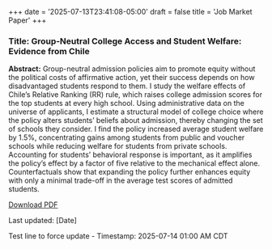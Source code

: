 +++
date = '2025-07-13T23:41:08-05:00'
draft = false
title = 'Job Market Paper'
+++

### Title: Group-Neutral College Access and Student Welfare: Evidence from Chile

**Abstract:** Group-neutral admission policies aim to promote equity without the political costs of affirmative action, yet their success depends on how disadvantaged students respond to them. I study the welfare effects of Chile’s Relative Ranking (RR) rule, which raises college admission scores for the top students at every high school. Using administrative data on the universe of applicants, I estimate a structural model of college choice where the policy alters students’ beliefs about admission, thereby changing the set of schools they consider. I find the policy increased average student welfare by 1.5%, concentrating gains among students from public and voucher schools while reducing welfare for students from private schools. Accounting for students’ behavioral response is important, as it amplifies the policy’s effect by a factor of five relative to the mechanical effect alone. Counterfactuals show that expanding the policy further enhances equity with only a minimal trade-off in the average test scores of admitted students.

[Download PDF](/files/jmp-juan-fuentes.pdf)

Last updated: [Date]
<p>Test line to force update - Timestamp: 2025-07-14 01:00 AM CDT</p>
